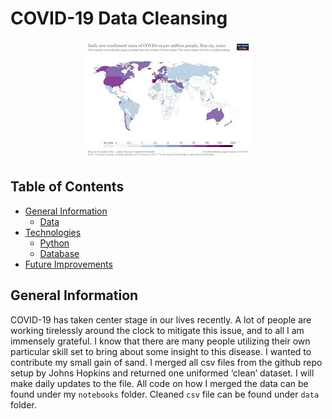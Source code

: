 # COVID-19 Data Cleansing
<p align="center">
  <img src="images/map.jpg">
</p>

## Table of Contents
* [General Information](#general-information)
    * [Data](#data)
* [Technologies](#technologies)
    * [Python](#python)
    * [Database](#database)
* [Future Improvements](#future-improvements)

## General Information
COVID-19 has taken center stage in our lives recently.  A lot of people are working tirelessly around the clock to mitigate this issue, and to all I am immensely grateful.  I know that there are many people utilizing their own particular skill set to bring about some insight to this disease.  I wanted to contribute my small gain of sand. I merged all csv files from the github repo setup by Johns Hopkins and returned one uniformed ‘clean’ dataset.  I will make daily updates to the file.  All code on how I merged the data can be found under my ```notebooks``` folder.  Cleaned ```csv``` file can be found under ```data``` folder. 
